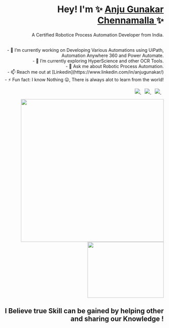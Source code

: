 

<!--
**anjugunakar/anjugunakar** is a ✨ _special_ ✨ repository because its `README.md` (this file) appears on your GitHub profile.

Here are some ideas to get you started:

- 🔭 I’m currently working on ...
- 🌱 I’m currently learning ...
- 👯 I’m looking to collaborate on ...
- 🤔 I’m looking for help with ...
- 💬 Ask me about ...
- 📫 How to reach me: ...
- 😄 Pronouns: ...
- ⚡ Fun fact: ...
-->


<h1 align='Right'>
 Hey!  I'm  ✨ <a href="https://gunakarchennamalla.netlify.app/">
  Anju Gunakar Chennamalla </a> ✨
</h1>
<p align='Right'>
  A Certified Robotice Process Automation Developer from India.
</p>
<p align='Right'><br>
- 🔭  I’m currently working on Developing Various Automations using UiPath, Automation Anywhere 360 and Power Automate.<br>
- 🌱  I’m currently exploring HyperScience and other OCR Tools. <br>
- 💬 Ask me about Robotic Process Automation.<br>
- 📫 Reach me out at [Linkedin](https://www.linkedin.com/in/anjugunakar/)<br>
- ⚡ Fun fact: I know Nothing 😛, There is always alot to learn from the world!<br>
</p>

<p align='Right'>
 
  <a href="https://www.linkedin.com/in/anjugunakar/">
    <img src="https://img.shields.io/badge/linkedin-%230077B5.svg?&style=for-the-badge&logo=linkedin&logoColor=white" />
  </a>&nbsp;&nbsp;
  <a href="https://instagram.com/anjugunakar">
    <img src="https://img.shields.io/badge/instagram-%23E4405F.svg?&style=for-the-badge&logo=instagram&logoColor=white" />        
  </a>&nbsp;&nbsp;
  <a href="https://twitter.com/anjugunakar">
    <img src="https://img.shields.io/badge/twitter-%231DA1F2.svg?&style=for-the-badge&logo=twitter&logoColor=white" />        
  </a>&nbsp;&nbsp;
  
</p>
<p align='Right'>
  <a><img src="https://github-readme-stats.vercel.app/api?username=anjugunakar&theme=highcontrast&show_icons=true&count_private=true" width="450"></a>
  <a><img src="https://github-readme-stats.vercel.app/api/top-langs/?username=anjugunakar&theme=highcontrast" width="240" height="176"></a>
</p>
<h2 align='Right'>
  I Believe true Skill can be gained by helping other and sharing our Knowledge !
</h2>
